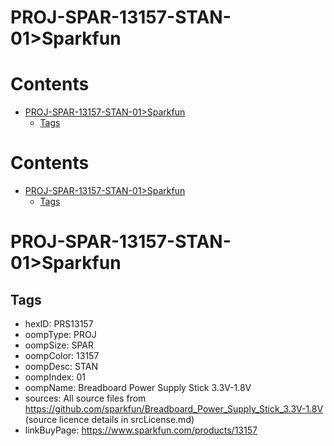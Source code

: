 
PROJ-SPAR-13157-STAN-01>Sparkfun
================================

Contents
========

* [PROJ-SPAR-13157-STAN-01>Sparkfun](#proj-spar-13157-stan-01sparkfun)
	* [Tags](#tags)

Contents
========

* [PROJ-SPAR-13157-STAN-01>Sparkfun](#proj-spar-13157-stan-01sparkfun)
	* [Tags](#tags)

# PROJ-SPAR-13157-STAN-01>Sparkfun

## Tags

- hexID: PRS13157
- oompType: PROJ
- oompSize: SPAR
- oompColor: 13157
- oompDesc: STAN
- oompIndex: 01
- oompName: Breadboard Power Supply Stick 3.3V-1.8V
- sources: All source files from https://github.com/sparkfun/Breadboard_Power_Supply_Stick_3.3V-1.8V (source licence details in srcLicense.md)
- linkBuyPage: https://www.sparkfun.com/products/13157
